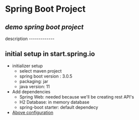 # Spring Boot Project
## _demo spring boot project_

description -------------

## initial setup in start.spring.io
- initializer setup 
    - select maven project
    - spring boot version : 3.0.5
    - packaging: jar
    - java version: 11
- Add dependencies
    - Spring Web: needed because we'll be creating rest API's
    - H2 Database: in memory database
    - spring-boot starter: default dependecy
- [Above configuration](https://start.spring.io/#!type=maven-project&language=java&platformVersion=3.0.5&packaging=jar&jvmVersion=11&groupId=com.springproject&artifactId=spring-boot-learning&name=spring-boot-learning&description=Demo%20project%20for%20Spring%20Boot&packageName=com.springproject.springboot.learning&dependencies=web,h2)